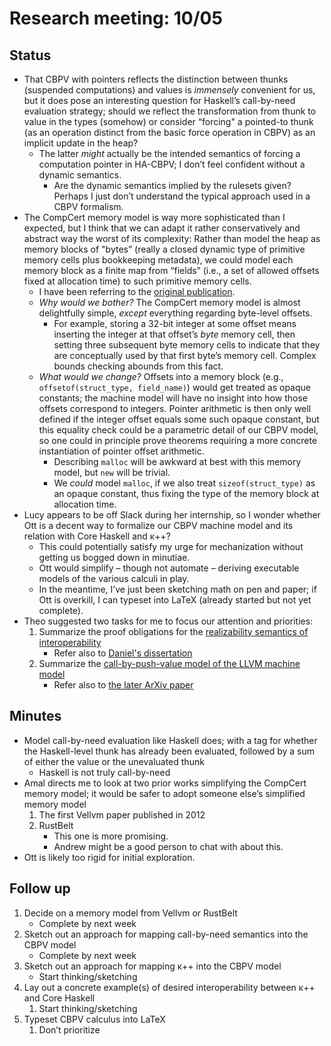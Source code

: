 # Research meeting: 10/05

## Status
* That CBPV with pointers reflects the distinction between thunks (suspended computations) and values is *immensely* convenient for us, but it does pose an interesting question for Haskell’s call-by-need evaluation strategy; should we reflect the transformation from thunk to value in the types (somehow) or consider “forcing" a pointed-to thunk (as an operation distinct from the basic force operation in CBPV) as an implicit update in the heap?
    + The latter *might* actually be the intended semantics of forcing a computation pointer in HA-CBPV; I don’t feel confident without a dynamic semantics.
        - Are the dynamic semantics implied by the rulesets given? Perhaps I just don’t understand the typical approach used in a CBPV formalism.
* The CompCert memory model is way more sophisticated than I expected, but I think that we can adapt it rather conservatively and abstract way the worst of its complexity: Rather than model the heap as memory blocks of "bytes” (really a closed dynamic type of primitive memory cells plus bookkeeping metadata), we could model each memory block as a finite map from “fields” (i.e., a set of allowed offsets fixed at allocation time) to such primitive memory cells.
    + I have been referring to the [original publication](refs/compcert.memory.v1.pdf).
    + *Why would we bother?* The CompCert memory model is almost delightfully simple, *except* everything regarding byte-level offsets.
        - For example, storing a 32-bit integer at some offset means inserting the integer at that offset’s *byte* memory cell, then setting three subsequent byte memory cells to indicate that they are conceptually used by that first byte’s memory cell. Complex bounds checking abounds from this fact.
    + *What would we change?* Offsets into a memory block (e.g., `offsetof(struct_type, field_name)`) would get treated as opaque constants; the machine model will have no insight into how those offsets correspond to integers. Pointer arithmetic is then only well defined if the integer offset equals some such opaque constant, but this equality check could be a parametric detail of our CBPV model, so one could in principle prove theorems requiring a more concrete instantiation of pointer offset arithmetic.
        - Describing `malloc` will be awkward at best with this memory model, but `new` will be trivial.
        - We *could* model `malloc`, if we also treat `sizeof(struct_type)` as an opaque constant, thus fixing the type of the memory block at allocation time.
* Lucy appears to be off Slack during her internship, so I wonder whether Ott is a decent way to formalize our CBPV machine model and its relation with Core Haskell and κ++?
    + This could potentially satisfy my urge for mechanization without getting us bogged down in minutiae.
    + Ott would simplify – though not automate – deriving executable models of the various calculi in play.
    + In the meantime, I’ve just been sketching math on pen and paper; if Ott is overkill, I can typeset into LaTeX (already started but not yet complete).
* Theo suggested two tasks for me to focus our attention and priorities:
    1. Summarize the proof obligations for the [realizability semantics of interoperability](refs/interop.sound.pdf)
        + Refer also to [Daniel's dissertation](refs/interop.realiz.pdf)
    2. Summarize the [call-by-push-value model of the LLVM machine model](refs/cbpv.ssa.pdf)
        + Refer also to [the later ArXiv paper](refs/cbpv.cfg.pdf)

## Minutes
* Model call-by-need evaluation like Haskell does; with a tag for whether the Haskell-level thunk has already been evaluated, followed by a sum of either the value or the unevaluated thunk
    + Haskell is not truly call-by-need
* Amal directs me to look at two prior works simplifying the CompCert memory model; it would be safer to adopt someone else’s simplified memory model
    1. The first Vellvm paper published in 2012
    2. RustBelt
        + This one is more promising.
        + Andrew might be a good person to chat with about this.
* Ott is likely too rigid for initial exploration.

## Follow up
1. Decide on a memory model from Vellvm or RustBelt
    * Complete by next week
2. Sketch out an approach for mapping call-by-need semantics into the CBPV model
    * Complete by next week
3. Sketch out an approach for mapping κ++ into the CBPV model
    * Start thinking/sketching
4. Lay out a concrete example(s) of desired interoperability between κ++ and Core Haskell
	1. Start thinking/sketching
5. Typeset CBPV calculus into LaTeX
	1. Don’t prioritize
